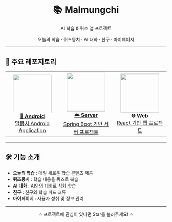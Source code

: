 

<h1 align="center">📚 Malmungchi</h1>
<p align="center">AI 학습 & 퀴즈 앱 프로젝트</p>
<p align="center">오늘의 학습 · 퀴즈뭉치 · AI 대화 · 친구 · 마이페이지</p>

---

## 🚀 주요 레포지토리

<table>
<tr>
<td align="center" width="33%">
<a href="https://github.com/Malmungchi-2025/malmungchi-android">
<img src="https://img.shields.io/badge/Android-3DDC84?style=for-the-badge&logo=android&logoColor=white" width="120"><br/>
<b>📱 Android</b><br/>
말뭉치 Android Application
</a>
</td>
<td align="center" width="33%">
<a href="https://github.com/Malmungchi-2025/malmungchi-server">
<img src="https://img.shields.io/badge/Server-FF9900?style=for-the-badge&logo=spring&logoColor=white" width="120"><br/>
<b>☁️ Server</b><br/>
Spring Boot 기반 서버 프로젝트
</a>
</td>
<td align="center" width="33%">
<a href="https://github.com/Malmungchi-2025/malmungchi-web">
<img src="https://img.shields.io/badge/Web-61DAFB?style=for-the-badge&logo=react&logoColor=black" width="120"><br/>
<b>🌐 Web</b><br/>
React 기반 웹 프로젝트
</a>
</td>
</tr>
</table>

---

## 🛠️ 기능 소개
-  **오늘의 학습** : 매일 새로운 학습 콘텐츠 제공  
-  **퀴즈뭉치** : 학습 내용을 퀴즈로 복습  
-  **AI 대화** : AI와의 대화로 심화 학습  
-  **친구** : 친구와 학습 피드 교류  
-  **마이페이지** : 사용자 성취 및 정보 관리  

---

<p align="center">⭐ 프로젝트에 관심이 있다면 Star를 눌러주세요! ⭐</p>
